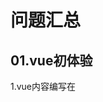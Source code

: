 # 问题汇总

## 01.vue初体验

1.vue内容编写在 <script/>标签内。
2.格式为new Vue({....})
3.data后有冒号，非方法名。
4.el后面内容均为单引号，且带逗号。

## 02.内容渲染指令

1. 采用v-text不显示内容。答复：el: 'app' 缺少#
2. v-text指令会覆盖元素内的默认的值。

### 疑问

1. OK插值表达式不会覆盖默认文本的内容，未看出优点。答复：整个标签内容消失。
2. v-html元素。

## 03.属性绑定指定

1. 在插值表达式中可以直接计算。 {{1+1}}
2. 反转计算。
3. v-bind 简写为:

## 04.事件绑定

1. v-on 简写@
2. methods后不需要带冒号。
3. 原生事件@click @input @keyup

## 05.事件参数对象

1. 可以传入原生dom对象 $event，使用方法e.target.style.backgroundColor = 

## 06.事件修饰符

1. 可用@click.stop='' 来阻止事件冒泡。
2. @click.prevent='' 阻止a链接跳转。

## 07.按钮修饰符

1. 可监听esc\enter事件。